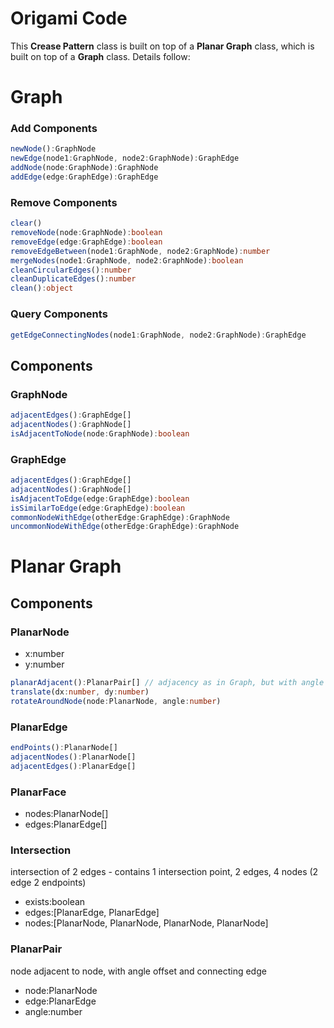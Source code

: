 # Origami Code

This **Crease Pattern** class is built on top of a **Planar Graph** class, which is built on top of a **Graph** class. Details follow:

# Graph

### Add Components

```typescript
newNode():GraphNode 
newEdge(node1:GraphNode, node2:GraphNode):GraphEdge 
addNode(node:GraphNode):GraphNode
addEdge(edge:GraphEdge):GraphEdge
```

### Remove Components

```typescript
clear()
removeNode(node:GraphNode):boolean
removeEdge(edge:GraphEdge):boolean
removeEdgeBetween(node1:GraphNode, node2:GraphNode):number
mergeNodes(node1:GraphNode, node2:GraphNode):boolean
cleanCircularEdges():number
cleanDuplicateEdges():number
clean():object
```

### Query Components

```typescript
getEdgeConnectingNodes(node1:GraphNode, node2:GraphNode):GraphEdge
```

## Components

### GraphNode

```typescript
adjacentEdges():GraphEdge[]
adjacentNodes():GraphNode[]
isAdjacentToNode(node:GraphNode):boolean
```

### GraphEdge

```typescript
adjacentEdges():GraphEdge[]
adjacentNodes():GraphNode[]
isAdjacentToEdge(edge:GraphEdge):boolean
isSimilarToEdge(edge:GraphEdge):boolean
commonNodeWithEdge(otherEdge:GraphEdge):GraphNode
uncommonNodeWithEdge(otherEdge:GraphEdge):GraphNode
```

# Planar Graph

## Components

### PlanarNode

* x:number
* y:number

```typescript
planarAdjacent():PlanarPair[] // adjacency as in Graph, but with angle connecting edges
translate(dx:number, dy:number)
rotateAroundNode(node:PlanarNode, angle:number)
```

### PlanarEdge

```typescript
endPoints():PlanarNode[]
adjacentNodes():PlanarNode[]
adjacentEdges():PlanarEdge[]
```

### PlanarFace

* nodes:PlanarNode[]
* edges:PlanarEdge[]

### Intersection

intersection of 2 edges - contains 1 intersection point, 2 edges, 4 nodes (2 edge 2 endpoints)

* exists:boolean
* edges:[PlanarEdge, PlanarEdge]
* nodes:[PlanarNode, PlanarNode, PlanarNode, PlanarNode]


### PlanarPair

node adjacent to node, with angle offset and connecting edge

* node:PlanarNode
* edge:PlanarEdge
* angle:number
